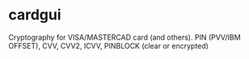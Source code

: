 cardgui
=======

Cryptography for VISA/MASTERCAD card (and others). PIN (PVV/IBM OFFSET), CVV, CVV2, ICVV, PINBLOCK (clear or encrypted)
